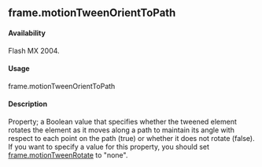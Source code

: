 ## frame.motionTweenOrientToPath

#### Availability

Flash MX 2004.

#### Usage

frame.motionTweenOrientToPath

#### Description

Property; a Boolean value that specifies whether the tweened element rotates the element as it moves along a path to maintain its angle with respect to each point on the path (true) or whether it does not rotate (false).
If you want to specify a value for this property, you should set [frame.motionTweenRotate](../Frame_object/frame17.md) to "none".

<span id="frame.motionTweenRotate" class="anchor"></span>

